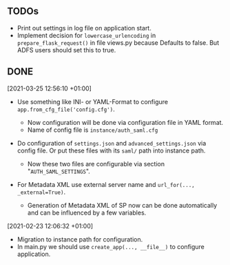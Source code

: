 TODOs
-----

* Print out settings in log file on application start.
* Implement decision for `lowercase_urlencoding` in `prepare_flask_request()`
  in file views.py because Defaults to false. But ADFS users should set this to
  true.

DONE
----
[2021-03-25 12:56:10 +01:00]

* Use something like INI- or YAML-Format to configure `app.from_cfg_file('config.cfg')`.

    * Now configuration will be done via configuration file in YAML format.
    * Name of config file is `instance/auth_saml.cfg`

* Do configuration of `settings.json` and `advanced_settings.json` via config file.
  Or put these files with its `saml/` path into instance path.

    * Now these two files are configurable via section "`AUTH_SAML_SETTINGS`".

* For Metadata XML use external server name and `url_for(..., _external=True)`.

    * Generation of Metadata XML of SP now can be done automatically and can be
      influenced by a few variables.

[2021-02-23 12:06:32 +01:00]

* Migration to instance path for configuration.
* In main.py we should use `create_app(..., __file__)` to configure application.
